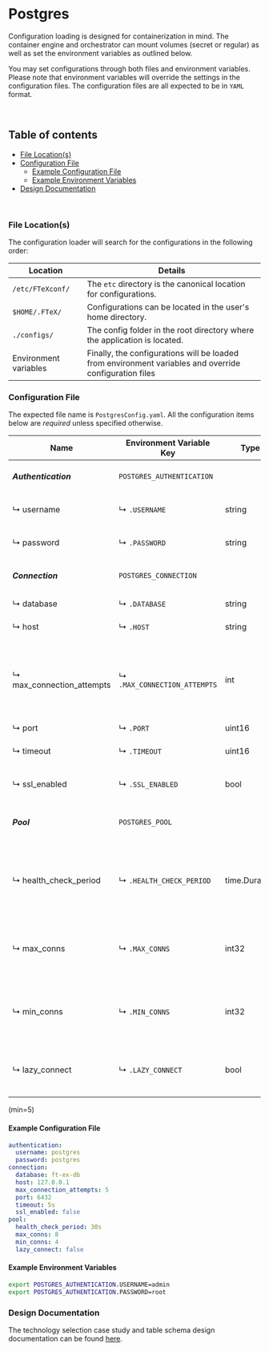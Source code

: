# Postgres

Configuration loading is designed for containerization in mind. The container engine and orchestrator can mount volumes
(secret or regular) as well as set the environment variables as outlined below.

You may set configurations through both files and environment variables. Please note that environment variables will
override the settings in the configuration files. The configuration files are all expected to be in `YAML` format.

<br/>

## Table of contents

- [File Location(s)](#file-locations)
- [Configuration File](#configuration-file)
    - [Example Configuration File](#example-configuration-file)
    - [Example Environment Variables](#example-environment-variables)
- [Design Documentation](#design-documentation)

<br/>

### File Location(s)

The configuration loader will search for the configurations in the following order:

| Location              | Details                                                                                                |
|-----------------------|--------------------------------------------------------------------------------------------------------|
| `/etc/FTeXconf/`      | The `etc` directory is the canonical location for configurations.                                      |
| `$HOME/.FTeX/`        | Configurations can be located in the user's home directory.                                            |
| `./configs/`          | The config folder in the root directory where the application is located.                              |
| Environment variables | Finally, the configurations will be loaded from environment variables and override configuration files |

### Configuration File

The expected file name is `PostgresConfig.yaml`. All the configuration items below are _required_ unless specified otherwise.

| Name                      | Environment Variable Key     | Type          | Description                                                                               |
|---------------------------|------------------------------|---------------|-------------------------------------------------------------------------------------------|
| **_Authentication_**      | `POSTGRES_AUTHENTICATION`    |               | **_Parent key for authentication information._**                                          |
| ↳ username                | ↳ `.USERNAME`                | string        | Username for Postgres session login.                                                      |
| ↳ password                | ↳ `.PASSWORD`                | string        | Password for Postgres session login.                                                      |
| **_Connection_**          | `POSTGRES_CONNECTION`        |               | **_Parent key for connection information._**                                              |
| ↳ database                | ↳ `.DATABASE`                | string        | Database name.                                                                            |
| ↳ host                    | ↳ `.HOST`                    | string        | Hostname or IP address.                                                                   |
| ↳ max_connection_attempts | ↳ `.MAX_CONNECTION_ATTEMPTS` | int           | Number of times to attempt a connection to the database using Binary Exponential Backoff. |
| ↳ port                    | ↳ `.PORT`                    | uint16        | Host port.                                                                                |
| ↳ timeout                 | ↳ `.TIMEOUT`                 | uint16        | Connection timeout in seconds.                                                            |
| ↳ ssl_enabled             | ↳ `.SSL_ENABLED`             | bool          | Connection SSL enabled. _Optional_.                                                       |
| **_Pool_**                | `POSTGRES_POOL`              |               | **_Parent key for connection pool information._**                                         |
| ↳ health_check_period     | ↳ `.HEALTH_CHECK_PERIOD`     | time.Duration | Seconds (min=5) between health checks for each connection in the pool.                    |
| ↳ max_conns               | ↳ `.MAX_CONNS`               | int32         | Maximum connections (min=4) to retain in the connection pool.                             |
| ↳ min_conns               | ↳ `.MIN_CONNS`               | int32         | Minimum connections (min=4) to retain in the connection pool.                             |
| ↳ lazy_connect            | ↳ `.LAZY_CONNECT`            | bool          | Establish a connection only after an I/O request. _Optional_.                             |

 (min=5)
#### Example Configuration File

```yaml
authentication:
  username: postgres
  password: postgres
connection:
  database: ft-ex-db
  host: 127.0.0.1
  max_connection_attempts: 5
  port: 6432
  timeout: 5s
  ssl_enabled: false
pool:
  health_check_period: 30s
  max_conns: 8
  min_conns: 4
  lazy_connect: false
```

#### Example Environment Variables

```bash
export POSTGRES_AUTHENTICATION.USERNAME=admin
export POSTGRES_AUTHENTICATION.PASSWORD=root
```

### Design Documentation
The technology selection case study and table schema design documentation can be found [here](../model/postgres).

